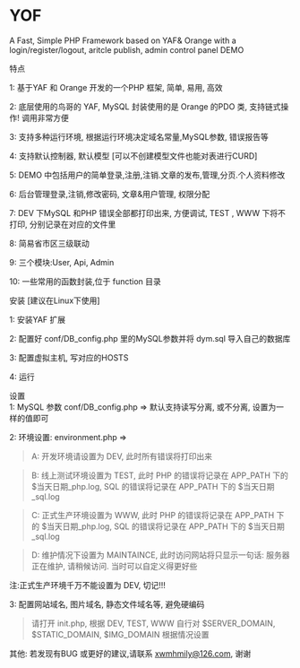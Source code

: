 # YOF
A Fast, Simple PHP Framework based on YAF&amp; Orange with a login/register/logout, aritcle publish, admin control panel DEMO

特点

1: 基于YAF 和 Orange 开发的一个PHP 框架, 简单, 易用, 高效

2: 底层使用的鸟哥的 YAF, MySQL 封装使用的是 Orange 的PDO 类, 支持链式操作! 调用非常方便

3: 支持多种运行环境, 根据运行环境决定域名常量,MySQL参数, 错误报告等

4: 支持默认控制器, 默认模型 [可以不创建模型文件也能对表进行CURD] 

5: DEMO 中包括用户的简单登录,注册,注销.文章的发布,管理,分页.个人资料修改

6: 后台管理登录,注销,修改密码, 文章&用户管理, 权限分配 

7: DEV 下MySQL 和PHP 错误全部都打印出来, 方便调试, TEST , WWW 下将不打印, 分别记录在对应的文件里 

8: 简易省市区三级联动

9: 三个模块:User, Api, Admin 

10: 一些常用的函数封装,位于 function 目录

安装 [建议在Linux下使用]

1: 安装YAF 扩展

2: 配置好 conf/DB_config.php 里的MySQL参数并将 dym.sql 导入自己的数据库

3: 配置虚拟主机, 写对应的HOSTS

4: 运行


设置<br />
1: MySQL 参数 conf/DB_config.php => 默认支持读写分离, 或不分离, 设置为一样的值即可

2: 环境设置: environment.php => 

   > A: 开发环境请设置为 DEV, 此时所有错误将打印出来

   > B: 线上测试环境设置为 TEST, 此时 PHP 的错误将记录在 APP_PATH 下的 $当天日期_php.log, SQL 的错误将记录在 APP_PATH 下的 $当天日期_sql.log

   > C: 正式生产环境设置为 WWW, 此时 PHP 的错误将记录在 APP_PATH 下的 $当天日期_php.log, SQL 的错误将记录在 APP_PATH 下的 $当天日期_sql.log

   > D: 维护情况下设置为 MAINTAINCE, 此时访问网站将只显示一句话: 服务器正在维护, 请稍候访问. 当时可以自定义得更好些

注:正式生产环境千万不能设置为 DEV, 切记!!!

3: 配置网站域名, 图片域名, 静态文件域名等, 避免硬编码

   > 请打开 init.php, 根据 DEV, TEST, WWW 自行对 $SERVER_DOMAIN, $STATIC_DOMAIN, $IMG_DOMAIN 根据情况设置

其他: 若发现有BUG 或更好的建议,请联系 xwmhmily@126.com, 谢谢
